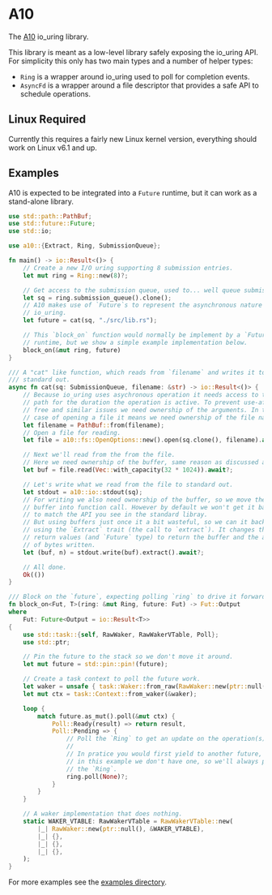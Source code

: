 # A10

The [A10] io\_uring library.

This library is meant as a low-level library safely exposing the io\_uring API.
For simplicity this only has two main types and a number of helper types:
 * `Ring` is a wrapper around io\_uring used to poll for completion events.
 * `AsyncFd` is a wrapper around a file descriptor that provides a safe API to
   schedule operations.

[A10]: https://en.wikipedia.org/wiki/A10_motorway_(Netherlands)

## Linux Required

Currently this requires a fairly new Linux kernel version, everything should
work on Linux v6.1 and up.

## Examples

A10 is expected to be integrated into a `Future` runtime, but it can work as a
stand-alone library.

```rust
use std::path::PathBuf;
use std::future::Future;
use std::io;

use a10::{Extract, Ring, SubmissionQueue};

fn main() -> io::Result<()> {
    // Create a new I/O uring supporting 8 submission entries.
    let mut ring = Ring::new(8)?;

    // Get access to the submission queue, used to... well queue submissions.
    let sq = ring.submission_queue().clone();
    // A10 makes use of `Future`s to represent the asynchronous nature of
    // io_uring.
    let future = cat(sq, "./src/lib.rs");

    // This `block_on` function would normally be implement by a `Future`
    // runtime, but we show a simple example implementation below.
    block_on(&mut ring, future)
}

/// A "cat" like function, which reads from `filename` and writes it to
/// standard out.
async fn cat(sq: SubmissionQueue, filename: &str) -> io::Result<()> {
    // Because io_uring uses asychronous operation it needs access to the
    // path for the duration the operation is active. To prevent use-after
    // free and similar issues we need ownership of the arguments. In the
    // case of opening a file it means we need ownership of the file name.
    let filename = PathBuf::from(filename);
    // Open a file for reading.
    let file = a10::fs::OpenOptions::new().open(sq.clone(), filename).await?;

    // Next we'll read from the from the file.
    // Here we need ownership of the buffer, same reason as discussed above.
    let buf = file.read(Vec::with_capacity(32 * 1024)).await?;

    // Let's write what we read from the file to standard out.
    let stdout = a10::io::stdout(sq);
    // For writing we also need ownership of the buffer, so we move the
    // buffer into function call. However by default we won't get it back,
    // to match the API you see in the standard libray.
    // But using buffers just once it a bit wasteful, so we can it back
    // using the `Extract` trait (the call to `extract`). It changes the
    // return values (and `Future` type) to return the buffer and the amount
    // of bytes written.
    let (buf, n) = stdout.write(buf).extract().await?;

    // All done.
    Ok(())
}

/// Block on the `future`, expecting polling `ring` to drive it forward.
fn block_on<Fut, T>(ring: &mut Ring, future: Fut) -> Fut::Output
where
    Fut: Future<Output = io::Result<T>>
{
    use std::task::{self, RawWaker, RawWakerVTable, Poll};
    use std::ptr;

    // Pin the future to the stack so we don't move it around.
    let mut future = std::pin::pin!(future);

    // Create a task context to poll the future work.
    let waker = unsafe { task::Waker::from_raw(RawWaker::new(ptr::null(), &WAKER_VTABLE)) };
    let mut ctx = task::Context::from_waker(&waker);

    loop {
        match future.as_mut().poll(&mut ctx) {
            Poll::Ready(result) => return result,
            Poll::Pending => {
                // Poll the `Ring` to get an update on the operation(s).
                //
                // In pratice you would first yield to another future, but
                // in this example we don't have one, so we'll always poll
                // the `Ring`.
                ring.poll(None)?;
            }
        }
    }

    // A waker implementation that does nothing.
    static WAKER_VTABLE: RawWakerVTable = RawWakerVTable::new(
        |_| RawWaker::new(ptr::null(), &WAKER_VTABLE),
        |_| {},
        |_| {},
        |_| {},
    );
}
```

For more examples see the [examples directory].

[examples directory]: ./examples
